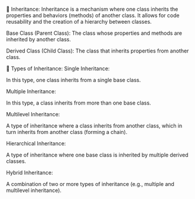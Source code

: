 🔹 Inheritance:
Inheritance is a mechanism where one class inherits the properties and behaviors (methods) of another class. It allows for code reusability and the creation of a hierarchy between classes.

Base Class (Parent Class): The class whose properties and methods are inherited by another class.

Derived Class (Child Class): The class that inherits properties from another class.

🔸 Types of Inheritance:
Single Inheritance:

In this type, one class inherits from a single base class.

Multiple Inheritance:

In this type, a class inherits from more than one base class.

Multilevel Inheritance:

A type of inheritance where a class inherits from another class, which in turn inherits from another class (forming a chain).

Hierarchical Inheritance:

A type of inheritance where one base class is inherited by multiple derived classes.

Hybrid Inheritance:

A combination of two or more types of inheritance (e.g., multiple and multilevel inheritance).
